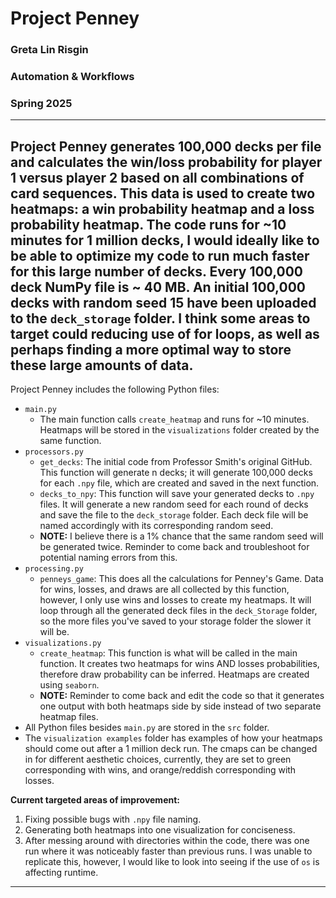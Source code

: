 # Project Penney
### Greta Lin Risgin
### Automation & Workflows
### Spring 2025
---
Project Penney generates 100,000 decks per file and calculates the win/loss probability for player 1 versus player 2 based on all combinations of card sequences. This data is used to create two heatmaps: a win probability heatmap and a loss probability heatmap. The code runs for ~10 minutes for 1 million decks, I would ideally like to be able to optimize my code to run much faster for this large number of decks. Every 100,000 deck NumPy file is ~ 40 MB. An initial 100,000 decks with random seed 15 have been uploaded to the `deck_storage` folder. I think some areas to target could reducing use of for loops, as well as perhaps finding a more optimal way to store these large amounts of data.
---
Project Penney includes the following Python files:
- `main.py`
  - The main function calls `create_heatmap` and runs for ~10 minutes. Heatmaps will be stored in the `visualizations` folder created by the same function.
- `processors.py`
  - `get_decks`: The initial code from Professor Smith's original GitHub. This function will generate n decks; it will generate 100,000 decks for each `.npy` file, which are created and saved in the next function. 
  - `decks_to_npy`: This function will save your generated decks to  `.npy` files. It will generate a new random seed for each round of decks and save the file to the `deck_storage` folder. Each deck file will be named accordingly with its corresponding random seed.
  - **NOTE:** I believe there is a 1% chance that the same random seed will be generated twice. Reminder to come back and troubleshoot for potential naming errors from this.
- `processing.py`
  - `penneys_game`: This does all the calculations for Penney's Game. Data for wins, losses, and draws are all collected by this function, however, I only use wins and losses to create my heatmaps. It will loop through all the generated deck files in the `deck_Storage` folder, so the more files you've saved to your storage folder the slower it will be.
- `visualizations.py`
  - `create_heatmap`: This function is what will be called in the main function. It creates two heatmaps for wins AND losses probabilities, therefore draw probability can be inferred. Heatmaps are created using `seaborn`. 
  - **NOTE:** Reminder to come back and edit the code so that it generates one output with both heatmaps side by side instead of two separate heatmap files.
- All Python files besides `main.py` are stored in the `src` folder. 
- The `visualization examples` folder has examples of how your heatmaps should come out after a 1 million deck run. The cmaps can be changed in for different aesthetic choices, currently, they are set to green corresponding with wins, and orange/reddish corresponding with losses.

**Current targeted areas of improvement:** 
1. Fixing possible bugs with `.npy` file naming.
2. Generating both heatmaps into one visualization for conciseness.
3. After messing around with directories within the code, there was one run where it was noticeably faster than previous runs. I was unable to replicate this, however, I would like to look into seeing if the use of `os` is affecting runtime.
---
